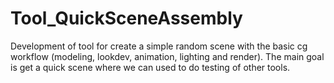 # Tool_QuickSceneAssembly
Development of tool for create a simple random scene with the basic cg workflow (modeling, lookdev, animation, lighting and render). The main goal is get a quick scene where we can used to do testing of other tools.
